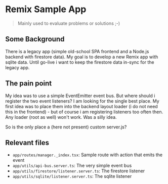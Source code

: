# Remix Sample App

> Mainly used to evaluate problems or solutions ;-)

## Some Background

There is a legacy app (simple old-school SPA frontend and a Node.js backend with firestore data).
My goal is to develop a new Remix app with sqlite data. Until go-live i want to keep the
firestore data in-sync for the legacy app.

## The pain point

My idea was to use a simple EventEmitter event bus. But where should i register the two event
listeners? I am looking for the single best place. My first idea was to place them into the
backend layout loader (i do not need this in the frontend) - but of course i am registering listeners too
often then. Any loader (root as well) won't work. Was a silly idea.

So is the only place a (here not present) custom server.js?

## Relevant files

- `app/routes/manager._index.tsx`: Sample route with action that emits the event
- `app/utils/api-bus.server.ts`: The very simple event bus
- `app/utils/firestore/listener.server.ts`: The firestore listener
- `app/utils/sqlite/listener.server.ts`: The sqlite listener
